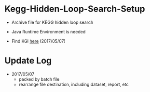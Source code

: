 # Kegg-Hidden-Loop-Search-Setup

* Archive file for KEGG hidden loop search
* Java Runtime Environment is needed

* Find KGI [here](https://github.com/imprld01/Kegg-Hidden-Loop-Search/tree/master/res/Kgml_Information/ko) (2017/05/07)

# Update Log

* 2017/05/07
  * packed by batch file
  * rearrange file destination, including dataset, report, etc
